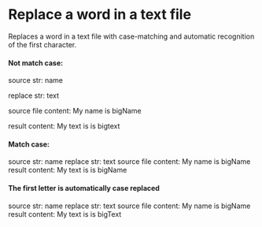 # Replace a word in a text file
Replaces a word in a text file with case-matching and automatic recognition of the first character.


#### Not match case:  
  source str: name 
  
  replace str: text
  
  source file content: My name is bigName
  
  result content: My text is is bigtext

#### Match case:  
  source str: name
  replace str: text
  source file content: My name is bigName
  result content: My text is is bigName

#### The first letter is automatically case replaced
  source str: name
  replace str: text
  source file content: My name is bigName
  result content: My text is is bigText
